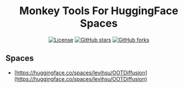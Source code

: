 <div align="center">

# Monkey Tools For HuggingFace Spaces

[![License](https://img.shields.io/github/license/inf-monkeys/monkey-tools-huggingface-spaces)](http://www.apache.org/licenses/LICENSE-2.0)
[![GitHub stars](https://img.shields.io/github/stars/inf-monkeys/monkey-tools-huggingface-spaces?style=social&label=Star&maxAge=2592000)](https://github.com/inf-monkeys/monkey-tools-huggingface-spaces/stargazers)
[![GitHub forks](https://img.shields.io/github/forks/inf-monkeys/monkey-tools-huggingface-spaces?style=social&label=Fork&maxAge=2592000)](https://github.com/inf-monkeys/monkey-tools-huggingface-spaces)

</div>

## Spaces

- [https://huggingface.co/spaces/levihsu/OOTDiffusion](https://huggingface.co/spaces/levihsu/OOTDiffusion)
